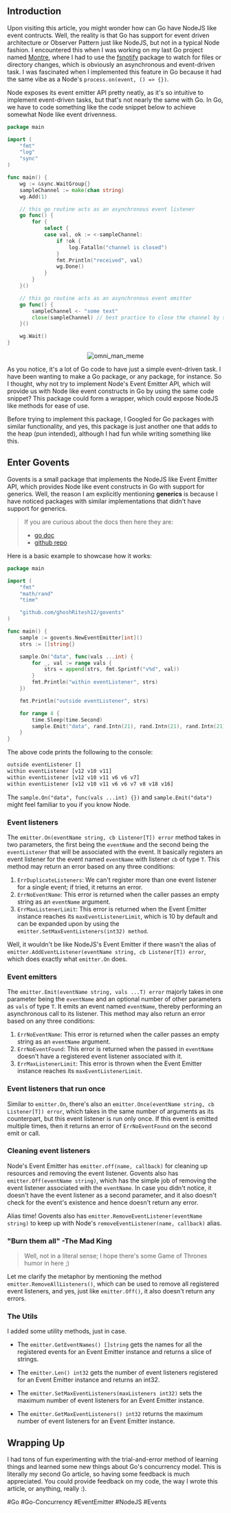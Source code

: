 ## Introduction

Upon visiting this article, you might wonder how can Go have NodeJS like event contructs. Well, the reality is that Go has support for event driven architecture or Observer Pattern just like NodeJS, but not in a typical Node fashion. I encountered this when I was working on my last Go project named [Montre](https://riteshghosh.hashnode.dev/nodemon-clone-for-go), where I had to use the [fsnotify](https://github.com/fsnotify/fsnotify) package to watch for files or directory changes, which is obviously an asynchronous and event-driven task. I was fascinated when I implemented this feature in Go because it had the same vibe as a Node's `process.on(event, () => {})`.

Node exposes its event emitter API pretty neatly, as it's so intuitive to implement event-driven tasks, but that's not nearly the same with Go. In Go, we have to code something like the code snippet below to achieve somewhat Node like event drivenness.

```go
package main

import (
	"fmt"
	"log"
	"sync"
)

func main() {
	wg := &sync.WaitGroup{}
	sampleChannel := make(chan string)
	wg.Add(1)

    // this go routine acts as an asynchronous event listener
	go func() {
		for {
			select {
			case val, ok := <-sampleChannel:
				if !ok {
					log.Fatalln("channel is closed")
				}
				fmt.Println("received", val)
				wg.Done()
			}
		}
	}()

    // this go routine acts as an asynchronous event emitter
	go func() {
		sampleChannel <- "some text"
		close(sampleChannel) // best practice to close the channel by sender
	}()

	wg.Wait()
}
```

<p align="center">
  <img
    src="https://raw.githubusercontent.com/ghoshRitesh12/govents/main/article/meme.jpg"
    alt="omni_man_meme"
  />
</p>

As you notice, it's a lot of Go code to have just a simple event-driven task. I have been wanting to make a Go package, or any package, for instance. So I thought, why not try to implement Node's Event Emitter API, which will provide us with Node like event constructs in Go by using the same code snippet? This package could form a wrapper, which could expose NodeJS like methods for ease of use.

Before trying to implement this package, I Googled for Go packages with similar functionality, and yes, this package is just another one that adds to the heap (pun intended), although I had fun while writing something like this.

## Enter Govents

Govents is a small package that implements the NodeJS like Event Emitter API, which provides Node like event constructs in Go with support for generics. Well, the reason I am explicitly mentioning **generics** is because I have noticed packages with similar implementations that didn't have support for generics.

> If you are curious about the docs then here they are:
>
> - [go doc](https://pkg.go.dev/github.com/ghoshRitesh12/govents)
> - [github repo](https://github.com/ghoshRitesh12/govents)

Here is a basic example to showcase how it works:

```go
package main

import (
	"fmt"
	"math/rand"
	"time"

	"github.com/ghoshRitesh12/govents"
)

func main() {
	sample := govents.NewEventEmitter[int]()
	strs := []string{}

	sample.On("data", func(vals ...int) {
		for _, val := range vals {
			strs = append(strs, fmt.Sprintf("v%d", val))
		}
		fmt.Println("within eventListener", strs)
	})

	fmt.Println("outside eventListener", strs)

	for range 4 {
		time.Sleep(time.Second)
		sample.Emit("data", rand.Intn(21), rand.Intn(21), rand.Intn(21))
	}
}
```

The above code prints the following to the console:

```bash
outside eventListener []
within eventListener [v12 v10 v11]
within eventListener [v12 v10 v11 v6 v6 v7]
within eventListener [v12 v10 v11 v6 v6 v7 v8 v18 v16]
```

The `sample.On("data", func(vals ...int) {})` and `sample.Emit("data")` might feel familiar to you if you know Node.

### Event listeners

The `emitter.On(eventName string, cb Listener[T]) error` method takes in two parameters, the first being the `eventName` and the second being the `eventListener` that will be associated with the event. It basically registers an event listener for the event named `eventName` with listener `cb` of type `T`. This method may return an error based on any three conditions:

1. `ErrDuplicateListeners`: We can't register more than one event listener for a single event; if tried, it returns an error.
2. `ErrNoEventName`: This error is returned when the caller passes an empty string as an `eventName` argument.
3. `ErrMaxListenerLimit`: This error is returned when the Event Emitter instance reaches its `maxEventListenerLimit`, which is 10 by default and can be expanded upon by using the `emitter.SetMaxEventListeners(int32) method`.

Well, it wouldn't be like NodeJS's Event Emitter if there wasn't the alias of `emitter.AddEventListener(eventName string, cb Listener[T]) error`, which does exactly what `emitter.On` does.

### Event emitters

The `emitter.Emit(eventName string, vals ...T) error` majorly takes in one parameter being the `eventName` and an optional number of other parameters as `vals` of type `T`. It emits an event named `eventName`, thereby performing an asynchronous call to its listener. This method may also return an error based on any three conditions:

1. `ErrNoEventName`: This error is returned when the caller passes an empty string as an `eventName` argument.
2. `ErrNoEventFound`: This error is returned when the passed in `eventName` doesn't have a registered event listener associated with it.
3. `ErrMaxListenerLimit`: This error is thrown when the Event Emitter instance reaches its `maxEventListenerLimit`.

### Event listeners that run once

Similar to `emitter.On`, there's also an `emitter.Once(eventName string, cb Listener[T]) error`, which takes in the same number of arguments as its counterpart, but this event listener is run only once. If this event is emitted multiple times, then it returns an error of `ErrNoEventFound` on the second emit or call.

### Cleaning event listeners

Node's Event Emitter has `emitter.off(name, callback)` for cleaning up resources and removing the event listener. Govents also has `emitter.Off(eventName string)`, which has the simple job of removing the event listener associated with the `eventName`. In case you didn't notice, it doesn't have the event listener as a second parameter, and it also doesn't check for the event's existence and hence doesn't return any error.

Alias time! Govents also has `emitter.RemoveEventListener(eventName string)` to keep up with Node's `removeEventListener(name, callback)` alias.

### "Burn them all" -The Mad King

> Well, not in a literal sense; I hope there's some Game of Thrones humor in here ;)

Let me clarify the metaphor by mentioning the method `emitter.RemoveAllListeners()`, which can be used to remove all registered event listeners, and yes, just like `emitter.Off()`, it also doesn't return any errors.

### The Utils

I added some utility methods, just in case.

- The `emitter.GetEventNames() []string` gets the names for all the registered events for an Event Emitter instance and returns a slice of strings.

- The `emitter.Len() int32` gets the number of event listeners registered for an Event Emitter instance and returns an int32.

- The `emitter.SetMaxEventListeners(maxListeners int32)` sets the maximum number of event listeners for an Event Emitter instance.

- The `emitter.GetMaxEventListeners() int32` returns the maximum number of event listeners for an Event Emitter instance.

## Wrapping Up

I had tons of fun experimenting with the trial-and-error method of learning things and learned some new things about Go's concurrency model.
This is literally my second Go article, so having some feedback is much appreciated. You could provide feedback on my code, the way I wrote this article, or anything, really :).

\#Go \#Go-Concurrency \#EventEmitter \#NodeJS \#Events
